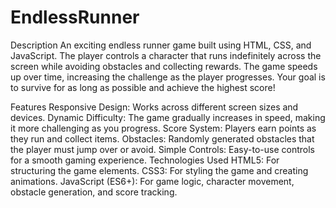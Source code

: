 # EndlessRunner
Description
An exciting endless runner game built using HTML, CSS, and JavaScript. The player controls a character that runs indefinitely across the screen while avoiding obstacles and collecting rewards. The game speeds up over time, increasing the challenge as the player progresses. Your goal is to survive for as long as possible and achieve the highest score!

Features
Responsive Design: Works across different screen sizes and devices.
Dynamic Difficulty: The game gradually increases in speed, making it more challenging as you progress.
Score System: Players earn points as they run and collect items.
Obstacles: Randomly generated obstacles that the player must jump over or avoid.
Simple Controls: Easy-to-use controls for a smooth gaming experience.
Technologies Used
HTML5: For structuring the game elements.
CSS3: For styling the game and creating animations.
JavaScript (ES6+): For game logic, character movement, obstacle generation, and score tracking.
